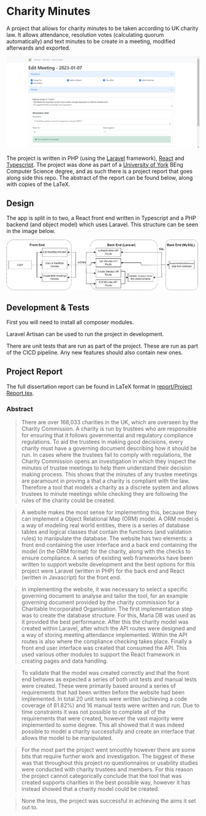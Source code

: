 # Charity Minutes

A project that allows for charity minutes to be taken according to UK charity law. 
It allows attendance, resolution votes (calculating quorum automatically) and text minutes to be create in a meeting, modified afterwards and exported.

![Image of the edit minutes page](report/assets/apendix/frontend-screenshots/Minutes%20Edit%20-%20Overview.png)

The project is written in PHP (using the [Laravel](https://laravel.com/) framework), [React](https://react.dev/) and [Typescript](https://www.typescriptlang.org/). 
The project was done as part of a [University of York](https://www.york.ac.uk/) BEng Computer Science degree, and as such there is a project report that goes along side this repo. The abstract of the report can be found below, along with copies of the LaTeX.

## Design

The app is split in to two, a React front end written in Typescript and a PHP backend (and object model) which uses Laravel. This structure can be seen in the image below.

![Archtectural Design of the project](report/assets/methodology-assets/Methodology%20-%20Flow%20Diagram%20v2.drawio.png "Archtectural Design of the project")

## Development & Tests

First you will need to install all composer modules.

Laravel Artisan can be used to run the project in development.

There are unit tests that are run as part of the project. These are run as part of the CICD pipeline. Any new features should also contain new ones. 

##  Project Report

The full dissertation report can be found in LaTeX format in [report/Project Report.tex](report/Project-Report.tex).

### Abstract

> There are over 168,033 charities in the UK, which are overseen by the Charity Commission. 
A charity is run by trustees who are responsible for ensuring that it follows governmental and regulatory compliance regulations. To aid the trustees in making good decisions, every charity must have a governing document describing how it should be run. 
In cases where the trustees fail to comply with regulations, the Charity Commission opens an investigation in which they inspect the minutes of trustee meetings to help them understand their decision making process. 
This shows that the minutes of any trustee meetings are paramount in proving a that a charity is compliant with the law. 
Therefore a tool that models a charity as a discrete system and allows trustees to minute meetings while checking they are following the rules of the charity could be created. 

> A website makes the most sense for implementing this, because they can implement a Object Relational Map (ORM) model.
A ORM model is a way of modeling real world entities, there is a series of database tables and logical classes that contain the functions (and validation rules) to manipulate the database.
The website has two elements: a front end containing the user interface and a back end containing the model (in the ORM format) for the charity, along with the checks to ensure compliance.
A series of existing web frameworks have been written to support website development and the best options for this project were Laravel (written in PHP) for the back end and React (written in Javascript) for the front end.

> In implementing the website, it was necessary to select a specific governing document to analyse and tailor the tool, for an example governing document provided by the charity commission for a Charitable Incorporated Organisation.
The first implementation step was to create the database structure. For this, Maria DB was used as it provided the best performance.
After this the charity model was created within Laravel, after which the API routes were designed and a way of storing meeting attendance implemented.
Within the API routes is also where the compliance checking takes place. Finally a front end user interface was created that consumed the API.
This used various other modules to support the React framework in creating pages and data handling. 

> To validate that the model was created correctly and that the front end behaves as expected a series of both unit tests and manual tests were created.
These were primarily based around a series of requirements that had been written before the website had been implemented.
In total 20 unit tests were written (achieving a code coverage of 81.82%) and 16 manual tests were written and run.
Due to time constraints it was not possible to complete all of the requirements that were created, however the vast majority were implemented to some degree.
This all showed that it was indeed possible to model a charity successfully and create an interface that allows the model to be manipulated. 

> For the most part the project went smoothly however there are some bits that require further work and investigation.
The biggest of these was that throughout this project no questionnaires or usability studies were conducted with charity trustees and members.
For this reason the project cannot categorically conclude that the tool that was created supports charities in the best possible way, however it has instead showed that a charity model could be created.

> None the less, the project was successful in achieving the aims it set out to.
